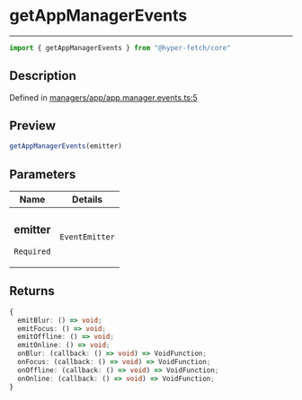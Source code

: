 

# getAppManagerEvents

<div class="api-docs__separator" data-reactroot="">

---

</div><div class="api-docs__import" data-reactroot="">

```ts
import { getAppManagerEvents } from "@hyper-fetch/core"
```

</div><div class="api-docs__section">

## Description

</div><div class="api-docs__description"><span class="api-docs__do-not-parse">



</span></div><p class="api-docs__definition">

Defined in [managers/app/app.manager.events.ts:5](https://github.com/BetterTyped/hyper-fetch/blob/4197368e/packages/core/src/managers/app/app.manager.events.ts#L5)

</p><div class="api-docs__section">

## Preview

</div><div class="api-docs__preview fn">

```ts
getAppManagerEvents(emitter)
```

</div><div class="api-docs__section">

## Parameters

</div><div class="api-docs__parameters"><table><thead><tr><th>Name</th><th>Details</th></tr></thead><tbody><tr param-data="emitter"><td class="api-docs__param-name required">

### emitter 

`Required`

</td><td class="api-docs__param-type">

`EventEmitter`

</td></tr></tbody></table></div><div class="api-docs__section">

## Returns

</div><div class="api-docs__returns">

```ts
{
  emitBlur: () => void;
  emitFocus: () => void;
  emitOffline: () => void;
  emitOnline: () => void;
  onBlur: (callback: () => void) => VoidFunction;
  onFocus: (callback: () => void) => VoidFunction;
  onOffline: (callback: () => void) => VoidFunction;
  onOnline: (callback: () => void) => VoidFunction;
}
```

</div>